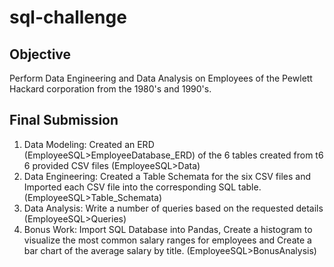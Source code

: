 # sql-challenge

## Objective
Perform Data Engineering and Data Analysis on Employees of the Pewlett Hackard corporation from the 1980's and 1990's. 

## Final Submission

1. Data Modeling: Created an ERD (EmployeeSQL>EmployeeDatabase_ERD) of the 6 tables created from t6 6 provided CSV files (EmployeeSQL>Data)
2. Data Engineering: Created a Table Schemata for the six CSV files and Imported each CSV file into the corresponding SQL table. (EmployeeSQL>Table_Schemata)
3. Data Analysis: Write a number of queries based on the requested details (EmployeeSQL>Queries)
4. Bonus Work: Import SQL Database into Pandas, Create a histogram to visualize the most common salary ranges for employees and Create a bar chart of the average salary by title. (EmployeeSQL>BonusAnalysis)
